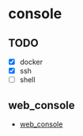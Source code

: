 # console

## TODO
 - [x] docker  
 - [x] ssh  
 - [ ] shell  

## web_console

 - [web_console](./cmd/web_console/)  
 